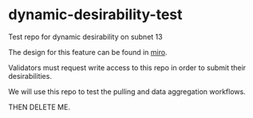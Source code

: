 # dynamic-desirability-test
Test repo for dynamic desirability on subnet 13


The design for this feature can be found in [miro](https://miro.com/app/board/uXjVK9-iLwo=/).

Validators must request write access to this repo in order to submit their desirabilities.

We will use this repo to test the pulling and data aggregation workflows. 

THEN DELETE ME.
